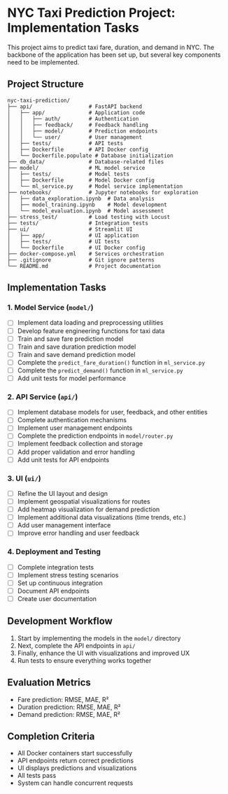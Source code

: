 # NYC Taxi Prediction Project: Implementation Tasks

This project aims to predict taxi fare, duration, and demand in NYC. The backbone of the application has been set up, but several key components need to be implemented.

## Project Structure

```
nyc-taxi-prediction/
├── api/                  # FastAPI backend
│   ├── app/              # Application code
│   │   ├── auth/         # Authentication
│   │   ├── feedback/     # Feedback handling
│   │   ├── model/        # Prediction endpoints
│   │   └── user/         # User management
│   ├── tests/            # API tests
│   ├── Dockerfile        # API Docker config
│   └── Dockerfile.populate # Database initialization
├── db_data/              # Database-related files
├── model/                # ML model service
│   ├── tests/            # Model tests
│   ├── Dockerfile        # Model Docker config
│   └── ml_service.py     # Model service implementation
├── notebooks/            # Jupyter notebooks for exploration
│   ├── data_exploration.ipynb  # Data analysis
│   ├── model_training.ipynb    # Model development
│   └── model_evaluation.ipynb  # Model assessment
├── stress_test/          # Load testing with Locust
├── tests/                # Integration tests
├── ui/                   # Streamlit UI
│   ├── app/              # UI application
│   ├── tests/            # UI tests
│   └── Dockerfile        # UI Docker config
├── docker-compose.yml    # Services orchestration
├── .gitignore            # Git ignore patterns
└── README.md             # Project documentation
```

## Implementation Tasks

### 1. Model Service (`model/`)

- [ ] Implement data loading and preprocessing utilities
- [ ] Develop feature engineering functions for taxi data
- [ ] Train and save fare prediction model
- [ ] Train and save duration prediction model
- [ ] Train and save demand prediction model
- [ ] Complete the `predict_fare_duration()` function in `ml_service.py`
- [ ] Complete the `predict_demand()` function in `ml_service.py`
- [ ] Add unit tests for model performance

### 2. API Service (`api/`)

- [ ] Implement database models for user, feedback, and other entities
- [ ] Complete authentication mechanisms
- [ ] Implement user management endpoints
- [ ] Complete the prediction endpoints in `model/router.py`
- [ ] Implement feedback collection and storage
- [ ] Add proper validation and error handling
- [ ] Add unit tests for API endpoints

### 3. UI (`ui/`)

- [ ] Refine the UI layout and design
- [ ] Implement geospatial visualizations for routes
- [ ] Add heatmap visualization for demand prediction
- [ ] Implement additional data visualizations (time trends, etc.)
- [ ] Add user management interface
- [ ] Improve error handling and user feedback

### 4. Deployment and Testing

- [ ] Complete integration tests
- [ ] Implement stress testing scenarios
- [ ] Set up continuous integration
- [ ] Document API endpoints
- [ ] Create user documentation

## Development Workflow

1. Start by implementing the models in the `model/` directory
2. Next, complete the API endpoints in `api/`
3. Finally, enhance the UI with visualizations and improved UX
4. Run tests to ensure everything works together

## Evaluation Metrics

- Fare prediction: RMSE, MAE, R²
- Duration prediction: RMSE, MAE, R²
- Demand prediction: RMSE, MAE, R²

## Completion Criteria

- All Docker containers start successfully
- API endpoints return correct predictions
- UI displays predictions and visualizations
- All tests pass
- System can handle concurrent requests 